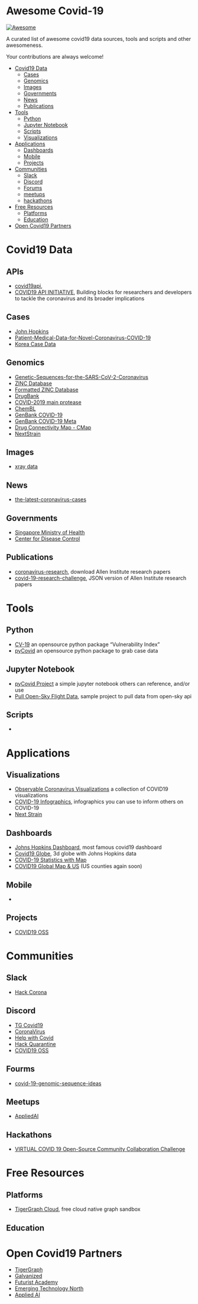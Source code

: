 # Awesome Covid-19

[![Awesome](https://cdn.rawgit.com/sindresorhus/awesome/d7305f38d29fed78fa85652e3a63e154dd8e8829/media/badge.svg)](https://github.com/sindresorhus/awesome)

A curated list of awesome covid19 data sources, tools and scripts and other awesomeness.

Your contributions are always welcome!

- [Covid19 Data](#covid19-data)
    - [Cases](#cases)
    - [Genomics](#genomics)
    - [Images](#images)
    - [Governments](#governments)
    - [News](#news)
    - [Publications](#publications)
- [Tools](#tools)
    - [Python](#python)
    - [Jupyter Notebook](#jupyter-notebook)
    - [Scripts](#scripts)
    - [Visualizations](#visualizations)
- [Applications](#tools)
    - [Dashboards](#dashboards)
    - [Mobile](#mobile)
    - [Projects](#projects)
- [Communities](#communities)
    - [Slack](#slack)
    - [Discord](#discord)
    - [Forums](#forums)
    - [meetups](#meetups)
    - [hackathons](#hackathons)
- [Free Resources](#free-resources)
    - [Platforms](#platforms)
    - [Education](#education)
- [Open Covid19 Partners](#open-covid-19-partners)

# Covid19 Data
## APIs
* [covid19api](https://covid19api.com/), 
* [COVID19 API INITIATIVE](https://www.xapix.io/covid-19-initiative), Building blocks for researchers and developers to tackle the coronavirus and its broader implications
## Cases
* [John Hopkins](https://github.com/CSSEGISandData/COVID-19/tree/master/csse_covid_19_data)
* [Patient-Medical-Data-for-Novel-Coronavirus-COVID-19](https://datarepository.wolframcloud.com/resources/Patient-Medical-Data-for-Novel-Coronavirus-COVID-19)
* [Korea Case Data](https://github.com/jihoo-kim/Data-Science-for-COVID-19/blob/master/dataset-detailed-description.ipynb)

## Genomics
* [Genetic-Sequences-for-the-SARS-CoV-2-Coronavirus](https://datarepository.wolframcloud.com/resources/Genetic-Sequences-for-the-SARS-CoV-2-Coronavirus)
* [ZINC Database](https://zinc.docking.org/)
* [Formatted ZINC Database](https://github.com/molecularsets/moses)
* [DrugBank](https://drugbank.ca)
* [COVID-2019 main protease](https://www.wwpdb.org/pdb?id=pdb_00006lu7)
* [ChemBL](https://www.ebi.ac.uk/chembl/)
* [GenBank COVID-19](https://www.ncbi.nlm.nih.gov/genbank/sars-cov-2-seqs/)
* [GenBank COVID-19 Meta](https://github.com/nextstrain/ncov/blob/master/data/metadata.tsv)
* [Drug Connectivity Map - CMap](https://clue.io/data/)
* [NextStrain](https://github.com/nextstrain/ncov)

## Images
* [xray data](https://github.com/ieee8023/covid-chestxray-dataset)
## News
* [the-latest-coronavirus-cases](https://bnonews.com/index.php/2020/01/the-latest-coronavirus-cases/)
## Governments
* [Singapore Ministry of Health](https://www.moh.gov.sg/covid-19/)
* [Center for Disease Control](https://www.cdc.gov/coronavirus/2019-ncov/)

## Publications
* [coronavirus-research](https://pages.semanticscholar.org/coronavirus-research), download Allen Institute research papers
* [covid-19-research-challenge](https://www.kaggle.com/allen-institute-for-ai/CORD-19-research-challenge), JSON version of Allen Institute research papers

# Tools
## Python
* [CV-19](https://github.com/closedloop-ai/cv19index) an opensource python package “Vulnerability Index” 
* [pyCovid](https://github.com/sudharshan-ashok/pycovid) an opensource python package to grab case data
## Jupyter Notebook
* [pyCovid Project](https://colab.research.google.com/drive/1TLUcYR-CqxTGzw-g5Ap2yzh-b2WZMrrr) a simple jupyter notebook others can reference, and/or use
* [Pull Open-Sky Flight Data](https://colab.research.google.com/drive/16NCKbgVTZIrBj-CasNI7ZycpBZdghJqp#scrollTo=b-flVhevP2IJ), sample project to pull data from open-sky api
## Scripts
*

# Applications
## Visualizations
* [Observable Coronavirus Visualizations](https://observablehq.com/collection/@observablehq/coronavirus) a collection of COVID19 visualizations
* [COVID-19 Infographics](https://informationisbeautiful.net/visualizations/covid-19-coronavirus-infographic-datapack/), infographics you can use to inform others on COVID-19
* [Next Strain](https://nextstrain.org/ncov)

## Dashboards
* [Johns Hopkins Dashboard](https://www.arcgis.com/apps/opsdashboard/index.html#/bda7594740fd40299423467b48e9ecf6), most famous covid19 dashboard
* [Covid19 Globe](https://jsapi.dev/covid19-dashboard/), 3d globe with Johns Hopkins data
* [COVID-19 Statistics with Map](http://covidly.com)
* [COVID19 Global Map & US](https://covid19.fyi) (US counties again soon)
## Mobile
*
## Projects
* [COVID19 OSS](https://github.com/covid19-oss)

# Communities
## Slack
* [Hack Corona](https://join.slack.com/t/hackcorona/shared_invite/zt-cz94l2za-1cAhYCUcI13BNArlAWzG~Q)
## Discord
* [TG Covid19](https://discord.gg/KBerGfE)
* [CoronaVirus](https://discord.gg/Bphw4dF)
* [Help with Covid](https://discord.gg/SMtJpJp)
* [Hack Quarantine](https://discord.gg/hx8y7N5)
* [COVID19 OSS](https://discord.gg/sbsVe7F)
## Fourms
* [covid-19-genomic-sequence-ideas](https://community.tigergraph.com/t/covid-19-genomic-sequence-ideas/40)

## Meetups
* [AppliedAI](https://www.meetup.com/applied_ai)

## Hackathons
* [VIRTUAL COVID 19 Open-Source Community Collaboration Challenge](https://www.meetup.com/applied_ai/events/269502562/)

# Free Resources
## Platforms
* [TigerGraph Cloud](tgcloud.io), free cloud native graph sandbox
## Education

# Open Covid19 Partners
* [TigerGraph](https://tigergraph.com)
* [Galvanized](https://www.galvanize.com/)
* [Futurist Academy](https://futuristacademy.org)
* [Emerging Technology North](https://www.meetup.com/applied_ai)
* [Applied AI](https://www.meetup.com/applied_ai)

